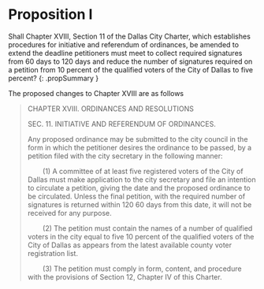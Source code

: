 # Proposition I

Shall Chapter XVIII, Section 11 of the Dallas City Charter, which establishes procedures for initiative and referendum of ordinances, be amended to extend the deadline petitioners must meet to collect required signatures from 60 days to 120 days and reduce the number of signatures required on a petition from 10 percent of the qualified voters of the City of Dallas to five percent?
{: .propSummary }

The proposed changes to Chapter XVIII are as follows

> CHAPTER XVIII. ORDINANCES AND RESOLUTIONS
>
> SEC. 11. INITIATIVE AND REFERENDUM OF ORDINANCES.
>
> Any proposed ordinance may be submitted to the city council in the form in which the
petitioner desires the ordinance to be passed, by a petition filed with the city secretary in the following
manner:
>
> <span style="display:inline-block; width: 30px;"></span>(1) A committee of at least five registered voters of the City of Dallas must make application to the city secretary and file an intention to circulate a petition, giving the date and the proposed ordinance to be circulated. Unless the final petition, with the required number of signatures is returned within <span class="diffAdded">120</span> <span class="diffRemoved">60</span> days from this date, it will not be received for any purpose.
>
> <span style="display:inline-block; width: 30px;"></span>(2) The petition must contain the names of a number of qualified voters in the city equal to <span class="diffAdded">five</span> <span class="diffRemoved">10</span> percent of the qualified voters of the City of Dallas as appears from the latest available county voter registration list.
>
> <span style="display:inline-block; width: 30px;"></span>(3) The petition must comply in form, content, and procedure with the provisions of Section 12, Chapter IV of this Charter. 
